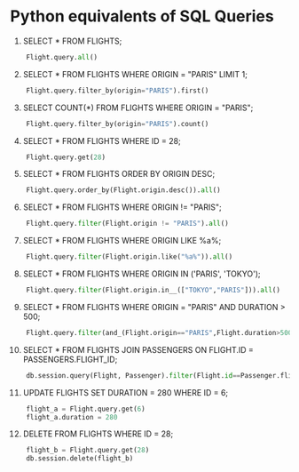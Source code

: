 # Python equivalents of SQL Queries

1. SELECT * FROM FLIGHTS;
```python
    Flight.query.all()
```
2. SELECT * FROM FLIGHTS WHERE ORIGIN = "PARIS" LIMIT 1;
```python
    Flight.query.filter_by(origin="PARIS").first()
```
3. SELECT COUNT(*) FROM FLIGHTS WHERE ORIGIN = "PARIS";
```python
    Flight.query.filter_by(origin="PARIS").count()
```
4. SELECT * FROM FLIGHTS WHERE ID = 28;
```python
    Flight.query.get(28)
```
5. SELECT * FROM FLIGHTS ORDER BY ORIGIN DESC;
```python
    Flight.query.order_by(Flight.origin.desc()).all()
```
6. SELECT * FROM FLIGHTS WHERE ORIGIN != "PARIS";
```python
    Flight.query.filter(Flight.origin != "PARIS").all()
```   
7. SELECT * FROM FLIGHTS WHERE ORIGIN LIKE %a%;
```python
    Flight.query.filter(Flight.origin.like("%a%")).all()
```
8. SELECT * FROM FLIGHTS WHERE ORIGIN IN ('PARIS', 'TOKYO');
```python
    Flight.query.filter(Flight.origin.in__(["TOKYO","PARIS"])).all()
```
9.  SELECT * FROM FLIGHTS WHERE ORIGIN = "PARIS" AND DURATION > 500;
```python
    Flight.query.filter(and_(Flight.origin=="PARIS",Flight.duration>500)).all()
```    
10. SELECT * FROM FLIGHTS JOIN PASSENGERS ON FLIGHT.ID = PASSENGERS.FLIGHT_ID;
```python
    db.session.query(Flight, Passenger).filter(Flight.id==Passenger.flight_id).all()
``` 
11. UPDATE FLIGHTS SET DURATION = 280 WHERE ID = 6;
```python
    flight_a = Flight.query.get(6)
    flight_a.duration = 280
``` 
12. DELETE FROM FLIGHTS WHERE ID = 28;
```python
    flight_b = Flight.query.get(28)
    db.session.delete(flight_b)
```
 